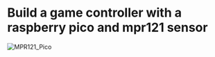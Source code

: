 # Build a game controller with a raspberry pico and mpr121 sensor


 
![MPR121_Pico](https://user-images.githubusercontent.com/60109757/135391285-f02bf13a-6f15-4cd6-9042-109be1f09c06.PNG)
